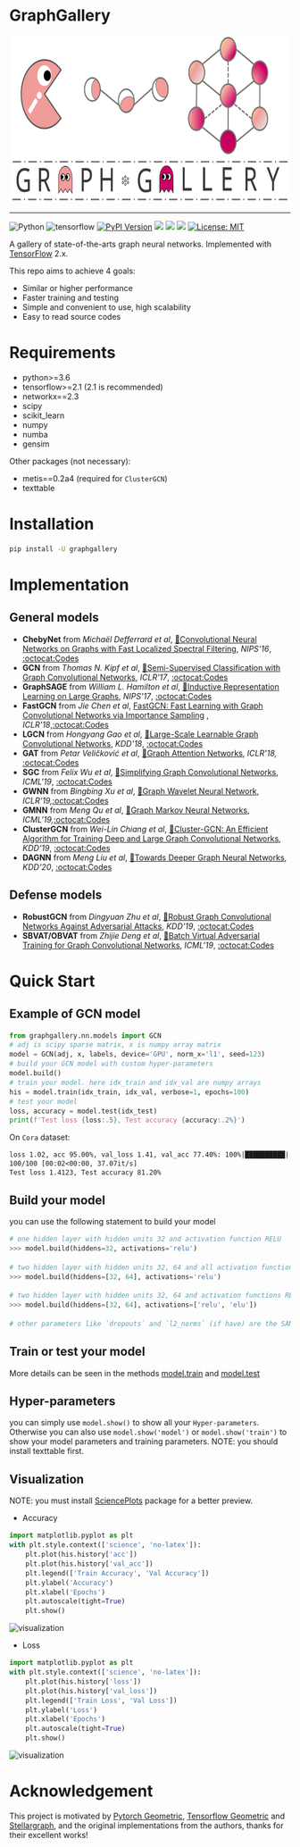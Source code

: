 # GraphGallery

[pypi-image]: https://badge.fury.io/py/graphgallery.svg
[pypi-url]: https://pypi.org/project/graphgallery/

<p align="center">
  <img width = "500" height = "300" src="https://github.com/EdisonLeeeee/GraphGallery/blob/master/imgs/graphgallery.svg" alt="logo"/>
</p>

---
![Python](https://img.shields.io/badge/python-%3E%3D3.6-blue)
![tensorflow](https://img.shields.io/badge/tensorflow-%3E%3D2.1.0-orange)
[![PyPI Version][pypi-image]][pypi-url]
![](https://img.shields.io/github/stars/EdisonLeeeee/GraphGallery)
![](https://img.shields.io/github/forks/EdisonLeeeee/GraphGallery)
![](https://img.shields.io/github/issues/EdisonLeeeee/GraphGallery)
[![License: MIT](https://img.shields.io/badge/License-MIT-yellow.svg)](https://opensource.org/licenses/MIT)

A gallery of state-of-the-arts graph neural networks. Implemented with [TensorFlow](https://github.com/tensorflow/tensorflow) 2.x.


This repo aims to achieve 4 goals:
+ Similar or higher performance
+ Faster training and testing
+ Simple and convenient to use, high scalability
+ Easy to read source codes

# Requirements

+ python>=3.6
+ tensorflow>=2.1 (2.1 is recommended)
+ networkx==2.3
+ scipy
+ scikit_learn
+ numpy
+ numba
+ gensim

Other packages (not necessary):

+ metis==0.2a4 (required for `ClusterGCN`)
+ texttable

# Installation
```bash
pip install -U graphgallery
```

# Implementation
## General models

+ **ChebyNet** from *Michaël Defferrard et al*, [📝Convolutional Neural Networks on Graphs with Fast Localized Spectral Filtering](https://arxiv.org/abs/1606.09375), *NIPS'16*, [:octocat:Codes](https://github.com/mdeff/cnn_graph)
+ **GCN** from *Thomas N. Kipf et al*, [📝Semi-Supervised Classification with Graph Convolutional Networks](https://arxiv.org/abs/1609.02907), *ICLR'17*, [:octocat:Codes](https://github.com/tkipf/gcn)
+ **GraphSAGE** from *William L. Hamilton et al*, [📝Inductive Representation Learning on Large Graphs](https://arxiv.org/abs/1706.02216), *NIPS'17*, [:octocat:Codes](https://github.com/williamleif/GraphSAGE)
+ **FastGCN** from *Jie Chen et al*, [FastGCN: Fast Learning with Graph Convolutional Networks via Importance Sampling](https://arxiv.org/abs/1801.10247) , *ICLR'18*,[:octocat:Codes](https://github.com/matenure/FastGCN)
+ **LGCN** from  *Hongyang Gao et al*, [📝Large-Scale Learnable Graph Convolutional Networks](https://arxiv.org/abs/1808.03965), *KDD'18*, [:octocat:Codes](https://github.com/divelab/lgcn)
+ **GAT** from *Petar Veličković et al*, [📝Graph Attention Networks](https://arxiv.org/abs/1710.10903), *ICLR'18,* [:octocat:Codes](https://github.com/PetarV-/GAT)
+ **SGC** from *Felix Wu et al*, [📝Simplifying Graph Convolutional Networks](https://arxiv.org/abs/1902.07153), *ICML'19*, [:octocat:Codes](https://github.com/Tiiiger/SGC)
+ **GWNN** from *Bingbing Xu et al*, [📝Graph Wavelet Neural Network](https://arxiv.org/abs/1904.07785), *ICLR'19,*[:octocat:Codes](https://github.com/Eilene/GWNN)
+ **GMNN** from *Meng Qu et al*, [📝Graph Markov Neural Networks](https://arxiv.org/abs/1905.06214), *ICML'19,*[:octocat:Codes](https://github.com/DeepGraphLearning/GMNN)
+ **ClusterGCN** from *Wei-Lin Chiang et al*, [📝Cluster-GCN: An Efficient Algorithm for Training Deep and Large Graph Convolutional Networks](https://arxiv.org/abs/1905.07953), *KDD'19*, [:octocat:Codes](https://github.com/google-research/google-research/tree/master/cluster_gcn)
+ **DAGNN** from *Meng Liu et al*, [📝Towards Deeper Graph Neural Networks](https://arxiv.org/abs/2007.09296), *KDD'20*, [:octocat:Codes](https://github.com/mengliu1998/DeeperGNN)

## Defense models
+ **RobustGCN** from *Dingyuan Zhu et al*, [📝Robust Graph Convolutional Networks Against Adversarial Attacks](https://dl.acm.org/doi/10.1145/3292500.3330851), *KDD'19*, [:octocat:Codes](https://github.com/thumanlab/nrlweb/blob/master/static/assets/download/RGCN.zip)
+ **SBVAT/OBVAT** from *Zhijie Deng et al*, [📝Batch Virtual Adversarial Training for Graph Convolutional Networks](https://arxiv.org/abs/1902.09192), *ICML'19*, [:octocat:Codes](https://github.com/thudzj/BVAT)


# Quick Start
## Example of GCN model
```python
from graphgallery.nn.models import GCN
# adj is scipy sparse matrix, x is numpy array matrix
model = GCN(adj, x, labels, device='GPU', norm_x='l1', seed=123)
# build your GCN model with custom hyper-parameters
model.build()
# train your model. here idx_train and idx_val are numpy arrays
his = model.train(idx_train, idx_val, verbose=1, epochs=100)
# test your model
loss, accuracy = model.test(idx_test)
print(f'Test loss {loss:.5}, Test accuracy {accuracy:.2%}')
```
On `Cora` dataset:
```
loss 1.02, acc 95.00%, val_loss 1.41, val_acc 77.40%: 100%|██████████| 100/100 [00:02<00:00, 37.07it/s]
Test loss 1.4123, Test accuracy 81.20%
```

## Build your model
you can use the following statement to build your model
```python
# one hidden layer with hidden units 32 and activation function RELU
>>> model.build(hiddens=32, activations='relu')

# two hidden layer with hidden units 32, 64 and all activation functions are RELU
>>> model.build(hiddens=[32, 64], activations='relu')

# two hidden layer with hidden units 32, 64 and activation functions RELU and ELU
>>> model.build(hiddens=[32, 64], activations=['relu', 'elu'])

# other parameters like `dropouts` and `l2_norms` (if have) are the SAME.
```
## Train or test your model
More details can be seen in the methods [model.train](https://github.com/EdisonLeeeee/GraphGallery/blob/master/graphgallery/nn/models/semisupervised/semi_supervised_model.py#L80) and [model.test](https://github.com/EdisonLeeeee/GraphGallery/blob/master/graphgallery/nn/models/semisupervised/semi_supervised_model.py#L382) 

## Hyper-parameters
you can simply use `model.show()` to show all your `Hyper-parameters`.
Otherwise you can also use `model.show('model')` or `model.show('train')` to show your model parameters and training parameters.
NOTE: you should install texttable first.

## Visualization
NOTE: you must install [SciencePlots](https://github.com/garrettj403/SciencePlots) package for a better preview.
+ Accuracy
```python
import matplotlib.pyplot as plt
with plt.style.context(['science', 'no-latex']):
    plt.plot(his.history['acc'])
    plt.plot(his.history['val_acc'])
    plt.legend(['Train Accuracy', 'Val Accuracy'])
    plt.ylabel('Accuracy')
    plt.xlabel('Epochs')
    plt.autoscale(tight=True)
    plt.show()    
```
![visualization](https://github.com/EdisonLeeeee/GraphGallery/blob/master/imgs/visualization_acc.png)

+ Loss
```python
import matplotlib.pyplot as plt
with plt.style.context(['science', 'no-latex']):
    plt.plot(his.history['loss'])
    plt.plot(his.history['val_loss'])
    plt.legend(['Train Loss', 'Val Loss'])
    plt.ylabel('Loss')
    plt.xlabel('Epochs')
    plt.autoscale(tight=True)
    plt.show()    
```
![visualization](https://github.com/EdisonLeeeee/GraphGallery/blob/master/imgs/visualization_loss.png)

# Acknowledgement
This project is motivated by [Pytorch Geometric](https://github.com/rusty1s/pytorch_geometric), [Tensorflow Geometric](https://github.com/CrawlScript/tf_geometric) and [Stellargraph](https://github.com/stellargraph/stellargraph), and the original implementations from the authors, thanks for their excellent works!


